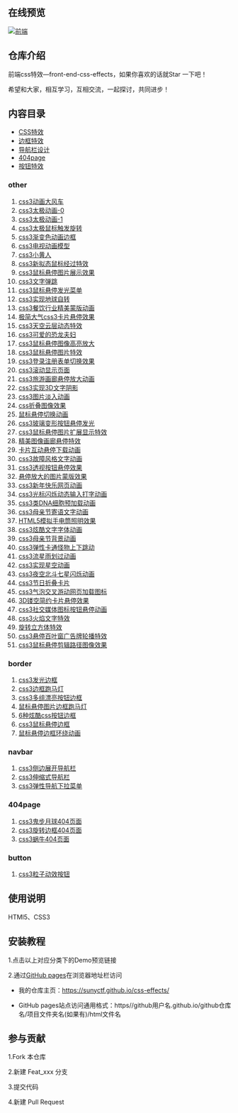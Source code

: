 ## 在线预览

[![前端](https://raw.githubusercontent.com/sunyctf/css-effects/main/images/qcode.gif "前端")](https://sunyctf.github.io/css-effects/)

## 仓库介绍

前端css特效—front-end-css-effects，如果你喜欢的话就Star 一下吧！

希望和大家，相互学习，互相交流，一起探讨，共同进步！

## 内容目录

- [CSS特效](#other)
- [边框特效](#border)
- [导航栏设计](#navbar)
- [404page](#404page)
- [按钮特效](#button)

### other

1. [css3动画大风车](https://sunyctf.github.io/css-effects/other/css3动画大风车.html)
2. [css3太极动画-0](https://sunyctf.github.io/css-effects/other/css3太极动画-0.html)
3. [css3太极动画-1](https://sunyctf.github.io/css-effects/other/css3太极动画-1.html)
4. [css3太极鼠标触发旋转](https://sunyctf.github.io/css-effects/other/css3太极鼠标触发旋转.html)
5. [css3渐变色动画边框](https://sunyctf.github.io/css-effects/other/css3渐变色动画边框.html)
6. [css3电视动画模型](https://sunyctf.github.io/css-effects/other/css3电视动画模型.html)
7. [css3小黄人](https://sunyctf.github.io/css-effects/other/css3小黄人.html)
8. [css3新拟态鼠标经过特效](https://sunyctf.github.io/css-effects/other/css3新拟态鼠标经过特效/index.html)
9. [css3鼠标悬停图片展示效果](https://sunyctf.github.io/css-effects/other/css3鼠标悬停图片展示效果/index.html)
10. [css3文字弹跳](https://sunyctf.github.io/css-effects/other/css3文字弹跳/index.html)
11. [css3鼠标悬停发光菜单](https://sunyctf.github.io/css-effects/other/css3鼠标悬停发光菜单/index.html)
12. [css3实现地球自转](https://sunyctf.github.io/css-effects/other/css3实现地球自转/index.html)
13. [css3餐饮行业精美蒙版动画](https://sunyctf.github.io/css-effects/other/css3餐饮行业精美蒙版动画/index.html)
14. [极简大气css3卡片悬停效果](https://sunyctf.gitee.io/css-effects/other/css3卡片悬停效果/index.html)
15. [css3天空云层动态特效](https://sunyctf.github.io/css-effects/other/css3天空云层动态特效/index.html)
16. [css3可爱的恐龙夫妇](https://sunyctf.github.io/css-effects/other/css3可爱的恐龙夫妇/index.html)
17. [css3鼠标悬停图像高亮放大](https://sunyctf.gitee.io/css-effects/other/css3鼠标悬停图像高亮放大/index.html)
18. [css3鼠标悬停图片特效](https://sunyctf.github.io/css-effects/other/css3鼠标悬停图片特效/index.html)
19. [css3登录注册表单切换效果](https://sunyctf.github.io/front-end-demos/css-effects/other/css3登录注册表单切换效果/index.html)
20. [css3滚动显示页面](https://sunyctf.github.io/css-effects/other/css3滚动显示页面/index.html)
21. [css3旅游画廊悬停放大动画](https://sunyctf.github.io/css-effects/other/css3旅游画廊悬停放大动画/index.html)
22. [css3实现3D文字阴影](https://sunyctf.github.io/css-effects/other/css33D文字阴影/index.html)
23. [css3图片淡入动画](https://sunyctf.github.io/css-effects/other/css3图片淡入动画/index.html)
24. [css折叠图像效果](https://sunyctf.github.io/css-effects/other/css3折叠图像/index.html)
25. [鼠标悬停切换动画](https://sunyctf.github.io/css-effects/other/鼠标悬停切换动画/index.html)
26. [css3玻璃变形按钮悬停发光](https://sunyctf.github.io/css-effects/other/css3玻璃变形按钮悬停发光/index.html)
27. [css3鼠标悬停图片扩展显示特效](https://sunyctf.github.io/css-effects/other/css3鼠标悬停图片扩展显示特效/index.html)
28. [精美图像画廊悬停特效](https://sunyctf.github.io/css-effects/other/精美图像画廊悬停特效/index.html)
29. [卡片互动悬停下载动画](https://sunyctf.github.io/css-effects/other/卡片互动悬停下载动画/index.html)
30. [css3故障风格文字动画](https://sunyctf.github.io/css-effects/css3故障风格文字动画/index.html)
31. [css3透视按钮悬停效果](https://sunyctf.github.io/css-effects/other/css3透视按钮悬停效果/index.html)
32. [悬停放大的图片蒙版效果](https://sunyctf.github.io/css-effects/other/悬停放大的图片蒙版效果/index.html)
33. [css3新年快乐网页动画](https://sunyctf.github.io/css-effects/other/css3新年快乐网页动画/index.html)
34. [css3光标闪烁动态输入打字动画](https://sunyctf.github.io/css-effects/other/css3光标闪烁动态输入打字动画/index.html)
35. [css3类DNA细胞预加载动画](https://sunyctf.github.io/css-effects/other/css3类DNA细胞预加载动画/index.html)
36. [css3母亲节寄语文字动画](https://sunyctf.github.io/css-effects/other/css3母亲节寄语文字动画/index.html)
37. [HTML5模拟手电筒照明效果](https://sunyctf.github.io/css-effects/other/HTML5模拟手电筒照明效果/index.html)
38. [css3炫酷文字字体动画](https://sunyctf.github.io/css-effects/other/css3炫酷文字字体动画/index.html)
39. [css3母亲节背景动画](https://sunyctf.github.io/css-effects/other/css3母亲节背景动画/index.html)
40. [css3弹性卡通怪物上下跳动](https://sunyctf.github.io/css-effects/other/css3弹性卡通怪物上下跳动/index.html)
41. [css3流星雨划过动画](https://sunyctf.github.io/css-effects/other/css3流星雨划过动画/index.html)
42. [css3实现星空动画](https://sunyctf.github.io/css-effects/other/css3实现星空动画/index.html)
43. [css3夜空北斗七星闪烁动画](https://sunyctf.github.io/css-effects/other/css3夜空北斗七星闪烁动画/index.html)
44. [css3节日折叠卡片](https://sunyctf.github.io/css-effects/other/css3节日折叠卡片/index.html)
45. [css3气泡交叉游动网页加载图标](https://sunyctf.github.io/css-effects/other/css3气泡交叉游动网页加载图标动画/index.html)
46. [3D镂空简约卡片悬停效果](https://sunyctf.github.io/css-effects/other/3d-cutout-card/index.html)
47. [css3社交媒体图标按钮悬停动画](https://sunyctf.github.io/css-effects/other/css3社交媒体图标按钮悬停动画/index.html)
48. [css3火焰文字特效](https://sunyctf.github.io/css-effects/other/css3火焰文字特效/index.html)
49. [旋转立方体特效](https://sunyctf.github.io/css-effects/other/旋转立方体特效.html)
50. [css3悬停百叶窗广告牌轮播特效](https://sunyctf.github.io/css-effects/other/css3悬停百叶窗广告牌轮播特效/index.html)
50. [css3鼠标悬停剪辑路径图像效果](https://sunyctf.github.io/css-effects/other/css3鼠标悬停剪辑路径图像效果/index.html)

### border

1. [css3发光边框](https://sunyctf.github.io/css-effects/border/css3发光边框.html)
2. [css3边框跑马灯](https://sunyctf.github.io/css-effects/border/css3边框跑马灯.html)
3. [css3多组漂亮按钮边框](https://sunyctf.github.io/css-effects/border/css3多组漂亮按钮边框.html)
4. [鼠标悬停图片边框跑马灯](https://sunyctf.github.io/css-effects/border/鼠标悬停图片边框跑马灯/index.html)
5. [6种炫酷css按钮边框](https://sunyctf.github.io/css-effects/border/6种炫酷css按钮边框/index.html)
6. [css3鼠标悬停边框](https://sunyctf.github.io/css-effects/border/鼠标悬停边框/index.html)
7. [鼠标悬停边框环绕动画](https://sunyctf.github.io/css-effects/border/鼠标悬停边框环绕动画/index.html)

### navbar

1. [css3侧边展开导航栏](https://sunyctf.github.io/css-effects/navbar/css3侧边展开导航栏/index.html)
2. [css3伸缩式导航栏](https://sunyctf.github.io/css-effects/navbar/css3伸缩式导航栏/index.html)
2. [css3弹性导航下拉菜单](https://sunyctf.github.io/css-effects/navbar/css3弹性导航下拉菜单/index.html)

### 404page

1. [css3鬼步月球404页面](https://sunyctf.github.io/css-effects/404page/css3鬼步月球404页面/index.html)
1. [css3旋转边框404页面](https://sunyctf.github.io/css-effects/404page/css3旋转边框404页面/index.html)
1. [css3蜗牛404页面](https://sunyctf.github.io/css-effects/404page/css3蜗牛404页面/index.html)

### button

1. [css3粒子动效按钮](https://sunyctf.github.io/css-effects/button/css3粒子动效按钮/index.html)

## 使用说明

HTMl5、CSS3

## 安装教程

1.点击以上对应分类下的Demo预览链接

2.通过[GitHub pages](https://pages.github.com/ "去了解GitHub pages")在浏览器地址栏访问

- 我的仓库主页：https://sunyctf.github.io/css-effects/

- GitHub pages站点访问通用格式：https//github用户名.github.io/github仓库名/项目文件夹名(如果有)/html文件名

## 参与贡献

1.Fork 本仓库

2.新建 Feat_xxx 分支

3.提交代码

4.新建 Pull Request
